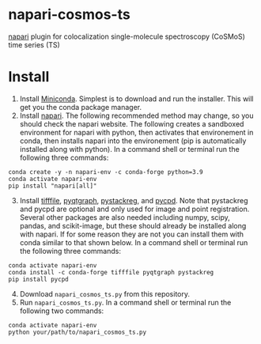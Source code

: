 # napari-cosmos-ts
[napari](https://napari.org/stable/) plugin for colocalization single-molecule spectroscopy (CoSMoS) time series (TS)

# Install
1. Install [Miniconda](https://docs.conda.io/en/main/miniconda.html). Simplest is to download and run the installer. This will get you the conda package manager.
2. Install [napari](https://napari.org/stable/). The following recommended method may change, so you should check the napari website. The following creates a sandboxed environment for napari with python, then activates that environement in conda, then installs napari into the environement (pip is automatically installed along with python). In a command shell or terminal run the following three commands:
```
conda create -y -n napari-env -c conda-forge python=3.9
conda activate napari-env
pip install "napari[all]"
```
3. Install [tifffile](https://github.com/cgohlke/tifffile), [pyqtgraph](https://www.pyqtgraph.org), [pystackreg](https://pystackreg.readthedocs.io/en/latest/readme.html#installation), and [pycpd](https://github.com/siavashk/pycpd). Note that pystackreg and pycpd are optional and only used for image and point registration. Several other packages are also needed including numpy, scipy, pandas, and scikit-image, but these should already be installed along with napari. If for some reason they are not you can install them with conda similar to that shown below. In a command shell or terminal run the following three commands:
```
conda activate napari-env
conda install -c conda-forge tifffile pyqtgraph pystackreg
pip install pycpd
```
4. Download `napari_cosmos_ts.py` from this repository.
5. Run `napari_cosmos_ts.py`. In a command shell or terminal run the following two commands:
```
conda activate napari-env
python your/path/to/napari_cosmos_ts.py
```
